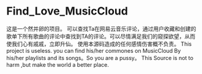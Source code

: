 # Find_Love_MusicCloud
这是一个然并卵的项目。 可以查找Ta在网易云音乐评论，通过用户收藏和创建的歌单下所有歌曲的评论中查找到TA的评论。可以尽情满足我们的窥探欲望，从而使我们心有戚戚，立即升仙。 使用本源码造成的任何感情伤害概不负责。 This project is useless. you can find his/her commones on MusicCloud By his/her playlists and its songs。So you are a pussy。 This Source is not to harm ,but make the world a better place. 
